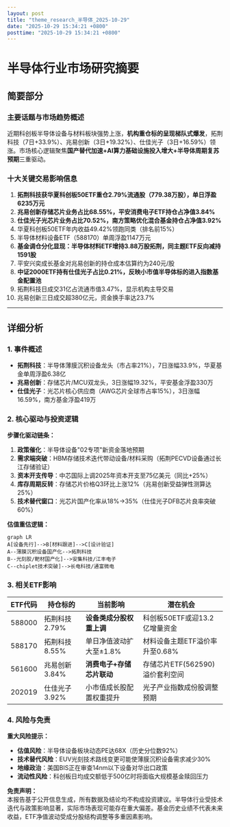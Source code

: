 ```yaml
---
layout: post
title: "theme_research_半导体_2025-10-29"
date: "2025-10-29 15:34:21 +0800"
posttime: "2025-10-29 15:34:21 +0800"
---
```


# 半导体行业市场研究摘要

## 简要部分

### 主要话题与市场趋势概述
近期科创板半导体设备与材料板块强势上涨，**机构重仓标的呈现梯队式爆发**，拓荆科技（7日+33.9%）、兆易创新（3日+19.32%）、仕佳光子（3日+16.59%）领涨。市场核心逻辑聚焦**国产替代加速+AI算力基础设施投入增大+半导体周期复苏预期**三重驱动。

### 十大关键交易影响信息
1. **拓荆科技获华夏科创板50ETF重仓2.79%流通股（779.38万股），单日浮盈6235万元**
2. **兆易创新存储芯片业务占比68.55%，平安消费电子ETF持仓占净值3.84%**
3. **仕佳光子光芯片业务占比70.52%，南方策略优化混合基金持仓占净值3.92%**
4. 华夏科创板50ETF年内收益49.42%领跑同类（排名前15%） 
5. 半导体材料设备ETF（588170）单周浮盈1147万元
6. **基金调仓分化显现：半导体材料ETF增持3.88万股拓荆，同主题ETF反向减持1591股**
7. 平安兴奕成长基金对兆易创新的持仓成本估算约为240元/股
8. **中证2000ETF持有仕佳光子占比0.21%，反映小市值半导体标的进入指数基金配置池**
9. 拓荆科技日成交31亿占流通市值3.47%，显示机构主导交易
10. 兆易创新三日成交超380亿元，资金换手率达23.7%

---

## 详细分析

### 1. 事件概述
- **拓荆科技**：半导体薄膜沉积设备龙头（市占率21%），7日涨幅33.9%，华夏基金单周浮盈6.38亿
- **兆易创新**：存储芯片/MCU双龙头，3日涨幅19.32%，平安基金浮盈330万
- **仕佳光子**：光芯片核心供应商（AWG芯片全球市占率15%），3日涨幅16.59%，南方基金浮盈419万

### 2. 核心驱动与投资逻辑
**步骤化驱动链条：**
1. **政策催化**：半导体设备"02专项"新资金落地预期 
2. **需求端突破**：HBM存储技术迭代带动设备/材料采购（拓荆PECVD设备通过长江存储验证）
3. **资本开支传导**：中芯国际上调2025年资本开支至75亿美元（同比+25%）
4. **库存周期反转**：存储芯片价格Q3环比上涨12%（兆易创新受益弹性测算达25%）
5. **技术替代窗口**：光芯片国产化率从18%→35%（仕佳光子DFB芯片良率突破60%）

**估值重估逻辑：**  
```mermaid
graph LR
A[设备先行]-->B[材料跟进]-->C[设计验证]
A--薄膜沉积设备国产化-->拓荆科技
B--光刻胶/靶材国产化]-->安集科技/江丰电子
C--chiplet技术突破]-->长电科技/通富微电
```

### 3. 相关ETF影响
| ETF代码 | 持仓标的       | 当前影响                  | 潜在机会                         |
|---------|----------------|---------------------------|----------------------------------|
| 588000  | 拓荆科技2.79%  | **设备类成分股权重上调** | 科创板50ETF或迎13.2亿增量资金  |
| 588170  | 拓荆科技8.55%  | 单日净值波动扩大至±1.8%  | 材料设备主题ETF溢价率升至0.68% |
| 561600  | 兆易创新3.84%  | **消费电子+存储芯片联动** | 存储芯片ETF(562590)溢价套利空间|
| 202019  | 仕佳光子3.92%  | 小市值成长股配置权重提升 | 光子产业指数成份股调整预期     |

### 4. 风险与免责
**重大风险提示：**
- **估值风险**：半导体设备板块动态PE达68X（历史分位数92%）
- **技术替代风险**：EUV光刻技术路线变更可能使薄膜沉积设备需求减少30%
- **地缘政治**：美国BIS正在审查14nm以下设备对华出口政策
- **流动性风险**：科创板日均成交额低于500亿时将面临大规模基金赎回压力

**免责声明：**  
本报告基于公开信息生成，所有数据及结论均不构成投资建议。半导体行业受技术迭代与政策影响显著，实际市场表现可能存在重大偏差。基金历史业绩不代表未来收益，ETF净值波动受成分股结构调整等多重因素影响。